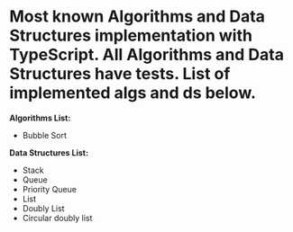 # Most known Algorithms and Data Structures implementation with TypeScript. All Algorithms and Data Structures have tests. List of implemented algs and ds below.
**Algorithms List:**
* Bubble Sort 

**Data Structures List:** 
* Stack
* Queue
* Priority Queue
* List 
* Doubly List
* Circular doubly list

